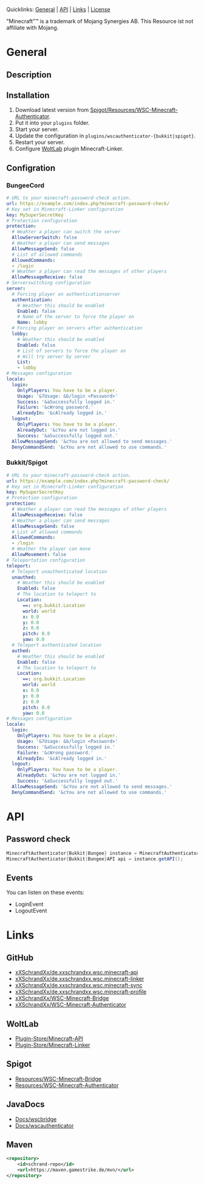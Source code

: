 Quicklinks: [General](#general) | [API](#api) | [Links](#links) | [License](https://github.com/xXSchrandXx/WSC-Minecraft-Authenticator/blob/main/LICENSE)

"Minecraft"™ is a trademark of Mojang Synergies AB. This Resource ist not affiliate with Mojang.

# General
## Description

## Installation
1. Download latest version from [Spigot/Resources/WSC-Minecraft-Authenticator](https://www.spigotmc.org/resources/wsc-minecraft-authenticator.101169/).
2. Put it into your `plugins` folder.
3. Start your server.
4. Update the configuration in `plugins/wscauthenticator-{bukkit|spigot}`.
5. Restart your server.
6. Configure [WoltLab](#woltlab) plugin Minecraft-Linker.
## Configration
### BungeeCord
```YAML
# URL to your minecraft-password-check action.
url: https://example.com/index.php?minecraft-password-check/
# Key set in Minecraft-Linker configuration
key: MySuperSecretKey
# Protection configuration
protection:
  # Weahter a player can switch the server
  AllowServerSwitch: false
  # Weather a player can send messages
  AllowMessageSend: false
  # List of allowed commands
  AllowedCommands:
  - /login
  # Weather a player can read the messages of other players
  AllowMessageReceive: false
# Serverswitching configuration
server:
  # Forcing player on authenticationserver 
  authentication:
    # Weather this should be enabled
    Enabled: false
    # Name of the server to force the player on
    Name: lobby
  # Forcing player on servers after authentication
  lobby:
    # Weather this should be enabled
    Enabled: false
    # List of servers to force the player on
    # Will try server by server
    List:
    - lobby
# Messages configuration
locale:
  login:
    OnlyPlayers: You have to be a player.
    Usage: '&7Usage: &b/login <Password>'
    Success: '&aSuccessfully logged in.'
    Failure: '&cWrong password.'
    AlreadyIn: '&cAlready logged in.'
  logout:
    OnlyPlayers: You have to be a player.
    AlreadyOut: '&cYou are not logged in.'
    Success: '&aSuccessfully logged out.'
  AllowMessageSend: '&cYou are not allowed to send messages.'
  DenyCommandSend: '&cYou are not allowed to use commands.'
```
### Bukkit/Spigot
```YAML
# URL to your minecraft-password-check action.
url: https://example.com/index.php?minecraft-password-check/
# Key set in Minecraft-Linker configuration
key: MySuperSecretKey
# Protection configuration
protection:
  # Weather a player can read the messages of other players
  AllowMessageReceive: false
  # Weather a player can send messages
  AllowMessageSend: false
  # List of allowed commands
  AllowedCommands:
  - /login
  # Weather the player can move
  AllowMovement: false
# Teleportation configuration
teleport:
  # Teleport unauthenticated location
  unauthed:
    # Weather this should be enabled
    Enabled: false
    # The location to teleport to
    Location:
      ==: org.bukkit.Location
      world: world
      x: 0.0
      y: 0.0
      z: 0.0
      pitch: 0.0
      yaw: 0.0
  # Teleport authenticated location
  authed:
    # Weather this should be enabled
    Enabled: false
    # The location to teleport to
    Location:
      ==: org.bukkit.Location
      world: world
      x: 0.0
      y: 0.0
      z: 0.0
      pitch: 0.0
      yaw: 0.0
# Messages configuration
locale:
  login:
    OnlyPlayers: You have to be a player.
    Usage: '&7Usage: &b/login <Password>'
    Success: '&aSuccessfully logged in.'
    Failure: '&cWrong password.'
    AlreadyIn: '&cAlready logged in.'
  logout:
    OnlyPlayers: You have to be a player.
    AlreadyOut: '&cYou are not logged in.'
    Success: '&aSuccessfully logged out.'
  AllowMessageSend: '&cYou are not allowed to send messages.'
  DenyCommandSend: '&cYou are not allowed to use commands.'
```
# API
## Password check
```JAVA
MinecraftAuthenticator{Bukkit|Bungee} instance = MinecraftAuthenticator{Bukkit|Bungee}.getInstance();
MinecraftAuthenticator{Bukkit|Bungee}API api = instance.getAPI();
```
## Events
You can listen on these events:
* LoginEvent
* LogoutEvent
# Links
## GitHub
* [xXSchrandXx/de.xxschrandxx.wsc.minecraft-api](https://github.com/xXSchrandXx/de.xxschrandxx.wsc.minecraft-api)
* [xXSchrandXx/de.xxschrandxx.wsc.minecraft-linker](https://github.com/xXSchrandXx/de.xxschrandxx.wsc.minecraft-linker)
* [xXSchrandXx/de.xxschrandxx.wsc.minecraft-sync](https://github.com/xXSchrandXx/de.xxschrandxx.wsc.minecraft-sync)
* [xXSchrandXx/de.xxschrandxx.wsc.minecraft-profile](https://github.com/xXSchrandXx/de.xxschrandxx.wsc.minecraft-profile)
* [xXSchrandXx/WSC-Minecraft-Bridge](https://github.com/xXSchrandXx/WSC-Minecraft-Bridge)
* [xXSchrandXx/WSC-Minecraft-Authenticator](https://github.com/xXSchrandXx/WSC-Minecraft-Authenticator)

## WoltLab
* [Plugin-Store/Minecraft-API](https://www.woltlab.com/pluginstore/file/7077-minecraft-api/)
* [Plugin-Store/Minecraft-Linker](https://www.woltlab.com/pluginstore/file/7093-minecraft-linker/)
## Spigot
* [Resources/WSC-Minecraft-Bridge](https://www.spigotmc.org/resources/wsc-minecraft-bridge.100716/)
* [Resources/WSC-Minecraft-Authenticator](https://www.spigotmc.org/resources/wsc-minecraft-authenticator.101169/)
## JavaDocs
* [Docs/wscbridge](https://maven.gamestrike.de/docs/wscbridge/)
* [Docs/wscauthenticator](https://maven.gamestrike.de/docs/wscauthenticator/)
## Maven
```XML
<repository>
	<id>schrand-repo</id>
	<url>https://maven.gamestrike.de/mvn/</url>
</repository>
```